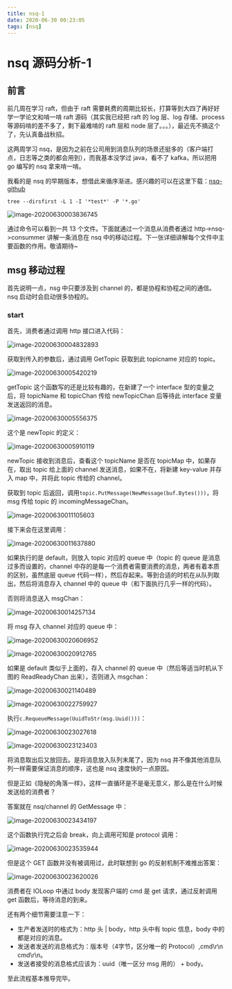 ```yaml
---
title: nsq-1
date: 2020-06-30 00:23:05
tags: [nsq]
---
```


# nsq 源码分析-1

## 前言

前几周在学习 raft，但由于 raft 需要耗费的周期比较长，打算等到大四了再好好学一学论文和啃一啃 raft 源码（其实我已经把 raft 的 log 层、log 存储、process 等源码啃的差不多了，剩下最难啃的 raft 层和 node 层了。。。），最近先不搞这个了，先认真备战秋招。

这两周学习 nsq，是因为之前在公司用到消息队列的场景还挺多的（客户端打点，日志等之类的都会用到），而我基本没学过 java，看不了 kafka，所以把用 go 编写的 nsq 拿来啃一啃。

我看的是 nsq 的早期版本，想借此来循序渐进。感兴趣的可以在这里下载：[nsq-github](https://github.com/nsqio/nsq/tree/fbf26b502e8a3c407cfb9aa3ceb7076d2632d05e)

```
tree --dirsfirst -L 1 -I '*test*' -P '*.go'
```

![image-20200630003836745](/images/image-20200630003836745.png)

通过命令可以看到一共 13 个文件。下面就通过一个消息从消费者通过 http->nsq->consummer 讲解一条消息在 nsq 中的移动过程。下一张详细讲解每个文件中主要函数的作用。敬请期待~

## msg 移动过程

首先说明一点，nsg 中只要涉及到 channel 的，都是协程和协程之间的通信。nsq 启动时会启动很多协程的。

### start

首先，消费者通过调用 http 接口进入代码：

![image-20200630004832893](/images/image-20200630004832893.png)

获取到传入的参数后，通过调用 GetTopic 获取到此 topicname 对应的 topic。

![image-20200630005420219](/images/image-20200630005420219.png)

getTopic 这个函数写的还是比较有趣的，在新建了一个 interface 型的变量之后，将 topicName 和 topicChan 传给 newTopicChan 后等待此 interface 变量发送返回的消息。

![image-20200630005556375](/images/image-20200630005556375.png)

这个是 newTopic 的定义：

![image-20200630005910119](/images/image-20200630005910119.png)

newTopic 接收到消息后，查看这个 topicName 是否在 topicMap 中，如果存在，取出 topic 给上面的 channel 发送消息，如果不在，将新建 key-value 并存入 map 中，并将此 topic 传给的 channel。

获取到 topic 后返回，调用`topic.PutMessage(NewMessage(buf.Bytes()))`，将 msg 传给 topic 的 incomingMessageChan。

![image-20200630011105603](/images/image-20200630011105603.png)

接下来会在这里调用：

![image-20200630011637880](/images/image-20200630011637880.png)

如果执行的是 default，则放入 topic 对应的 queue 中（topic 的 queue 是消息过多而设置的，channel 中存的是每一个消费者需要消费的消息，两者有着本质的区别，虽然底层 queue 代码一样），然后存起来。等到合适的时机在从队列取出，然后将消息存入 channel 中的 queue 中（和下面执行几乎一样的代码）。

否则将消息送入 msgChan：

![image-20200630014257134](/images/image-20200630014257134.png)

将 msg 存入 channel 对应的 queue 中：

![image-20200630020606952](/images/image-20200630020606952.png)

![image-20200630020912765](/images/image-20200630020912765.png)

如果是 default 类似于上面的，存入 channel 的 queue 中（然后等适当时机从下图的 ReadReadyChan 出来），否则进入 msgchan：

![image-20200630021140489](/images/image-20200630021140489.png)

![image-20200630022759927](/images/image-20200630022759927.png)

执行`c.RequeueMessage(UuidToStr(msg.Uuid()))`：

![image-20200630023027618](/images/image-20200630023027618.png)

![image-20200630023123403](/images/image-20200630023123403.png)

将消息取出后又放回去。是将消息放入队列末尾了，因为 nsq 并不像其他消息队列一样需要保证消息的顺序，这也是 nsq 速度快的一点原因。

但是正如《隐秘的角落一样》，这样一直循环是不是毫无意义，那么是在什么时候发送给的消费者？

答案就在 nsq/channel 的 GetMessage 中：

![image-20200630023434197](/images/image-20200630023434197.png)

这个函数执行完之后会 break，向上调用可知是 protocol 调用：

![image-20200630023535944](/images/image-20200630023535944.png)

但是这个 GET 函数并没有被调用过，此时联想到 go 的反射机制不难推出答案：

![image-20200630023620026](/images/image-20200630023620026.png)

消费者在 IOLoop 中通过 body 发现客户端的 cmd 是 get 请求，通过反射调用 get 函数后，等待消息的到来。

还有两个细节需要注意一下：

* 生产者发送时的格式为：http 头 | body，http 头中有 topic 信息，body 中的都是对应的消息。
* 发送者发送的消息格式为：版本号（4字节，区分唯一的 Protocol）,cmd\r\n cmd\r\n。
* 发送者接受的消息格式应该为：uuid（唯一区分 msg 用的） + body。

至此流程基本推导完毕。
